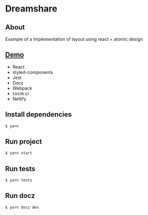 # Dreamshare

## About
Example of a Implementation of layout using react + atomic design

## [Demo](https://sharedream.netlify.app)

* React
* styled-components
* Jest
* Docz
* Webpack
* circle.ci
* Netlify

## Install dependencies
```sh
$ yarn
```

## Run project
```sh
$ yarn start
```

## Run tests
```sh
$ yarn tests
```

## Run docz
```sh
$ yarn docz dev
```

